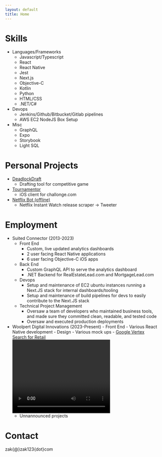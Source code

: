 ```yaml
---
layout: default
title: Home
---
```


# Skills

- Languages/Frameworks
  - Javascript/Typescript
  - React
  - React Native
  - Jest
  - Next.js
  - Objective-C
  - Kotlin
  - Python
  - HTML/CSS
  - .NET/C#
- Devops
  - Jenkins/Github/Bitbucket/Gitlab pipelines
  - AWS EC2 NodeJS Box Setup
- Misc
  - GraphQL
  - Expo
  - Storybook
  - Light SQL

# Personal Projects

- [DeadlockDraft](http://deadlockdraft.com)
  - Drafting tool for competitive game
- [Tournamentor](http://github.com/zak123/tournamentor)
  - iOS client for challonge.com
- [Netflix Bot (offline)](https://x.com/netflix_bot)
  - Netflix Instant Watch release scraper -> Tweeter

# Employment

- Suited Connector (2013-2023)
  - Front End
    - Custom, live updated analytics dashboards
    - 2 user facing React Native applications
    - 6 user facing Objective-C iOS apps
  - Back End
    - Custom GraphQL API to serve the analytics dashboard
    - .NET Backend for RealEstateLead.com and MortgageLead.com
  - Devops
    - Setup and maintenance of EC2 ubuntu instances running a Next.JS stack for internal dashboards/tooling
    - Setup and maintenance of build pipelines for devs to easily contribute to the Next.JS stack
  - Technical Project Management
    - Oversaw a team of developers who maintained business tools, and made sure they committed clean, readable, and tested code
    - Oversaw and executed production deployments
- Woolpert Digital Innovations (2023-Present) - Front End - Various React Native development - Design - Various mock ups - [Google Vertex Search for Retail](https://web.archive.org/web/20240518040611/https://mapsplatform.google.com/resources/blog/convert-online-shoppers-to-in-store-or-curbside-pickup-customers-using/)
  <br />
  <video width="320" height="240" controls>
  <source src="woolpert.mp4" type="video/mp4">
  Your browser does not support the video tag.
  </video>
  <br /> 
  - Unnannounced projects

# Contact

zak{@}zak123{dot}com
